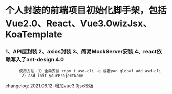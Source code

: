 # 个人封装的前端项目初始化脚手架，包括Vue2.0、React、Vue3.0wizJsx、KoaTemplate
### 1、API层封装 2、axios封装 3、简易MockServer安装 4、react依赖写入了ant-design 4.0
          使用方法：1）全局安装 cnpm i asd-cli -g 或者yan global add asd-cli
           2) asd init yourProjectName
changelog:
2021.06.12: 增加vue3.0jsx模板


